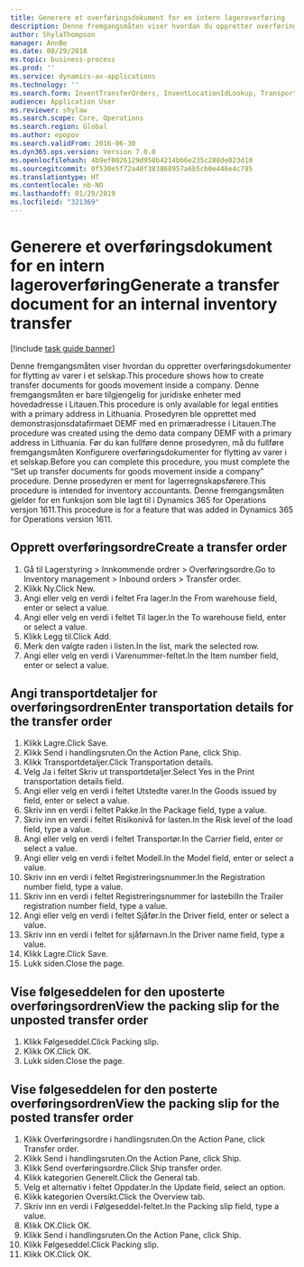 ```yaml
---
title: Generere et overføringsdokument for en intern lageroverføring
description: Denne fremgangsmåten viser hvordan du oppretter overføringsdokumenter for flytting av varer i et selskap.
author: ShylaThompson
manager: AnnBe
ms.date: 08/29/2018
ms.topic: business-process
ms.prod: ''
ms.service: dynamics-ax-applications
ms.technology: ''
ms.search.form: InventTransferOrders, InventLocationIdLookup, TransportationDocument, HcmWorkerLookUp, SrsReportViewerForm, InventTransferParmShip
audience: Application User
ms.reviewer: shylaw
ms.search.scope: Core, Operations
ms.search.region: Global
ms.author: epopov
ms.search.validFrom: 2016-06-30
ms.dyn365.ops.version: Version 7.0.0
ms.openlocfilehash: 4b9ef0026129d958b4214bb6e235c288de023d10
ms.sourcegitcommit: 0f530e5f72a40f383868957a6b5cb0e446e4c795
ms.translationtype: HT
ms.contentlocale: nb-NO
ms.lasthandoff: 01/29/2019
ms.locfileid: "321369"
---
```

# <a name="generate-a-transfer-document-for-an-internal-inventory-transfer"></a><span data-ttu-id="105a9-103">Generere et overføringsdokument for en intern lageroverføring</span><span class="sxs-lookup"><span data-stu-id="105a9-103">Generate a transfer document for an internal inventory transfer</span></span>

[!include [task guide banner](../../includes/task-guide-banner.md)]

<span data-ttu-id="105a9-104">Denne fremgangsmåten viser hvordan du oppretter overføringsdokumenter for flytting av varer i et selskap.</span><span class="sxs-lookup"><span data-stu-id="105a9-104">This procedure shows how to create transfer documents for goods movement inside a company.</span></span> <span data-ttu-id="105a9-105">Denne fremgangsmåten er bare tilgjengelig for juridiske enheter med hovedadresse i Litauen.</span><span class="sxs-lookup"><span data-stu-id="105a9-105">This procedure is only available for legal entities with a primary address in Lithuania.</span></span> <span data-ttu-id="105a9-106">Prosedyren ble opprettet med demonstrasjonsdatafirmaet DEMF med en primæradresse i Litauen.</span><span class="sxs-lookup"><span data-stu-id="105a9-106">The procedure was created using the demo data company DEMF with a primary address in Lithuania.</span></span> <span data-ttu-id="105a9-107">Før du kan fullføre denne prosedyren, må du fullføre fremgangsmåten Konfigurere overføringsdokumenter for flytting av varer i et selskap.</span><span class="sxs-lookup"><span data-stu-id="105a9-107">Before you can complete this procedure, you must complete the “Set up transfer documents for goods movement inside a company” procedure.</span></span> <span data-ttu-id="105a9-108">Denne prosedyren er ment for lagerregnskapsførere.</span><span class="sxs-lookup"><span data-stu-id="105a9-108">This procedure is intended for inventory accountants.</span></span> <span data-ttu-id="105a9-109">Denne fremgangsmåten gjelder for en funksjon som ble lagt til i Dynamics 365 for Operations versjon 1611.</span><span class="sxs-lookup"><span data-stu-id="105a9-109">This procedure is for a feature that was added in Dynamics 365 for Operations version 1611.</span></span>


## <a name="create-a-transfer-order"></a><span data-ttu-id="105a9-110">Opprett overføringsordre</span><span class="sxs-lookup"><span data-stu-id="105a9-110">Create a transfer order</span></span>
1. <span data-ttu-id="105a9-111">Gå til Lagerstyring > Innkommende ordrer > Overføringsordre.</span><span class="sxs-lookup"><span data-stu-id="105a9-111">Go to Inventory management > Inbound orders > Transfer order.</span></span>
2. <span data-ttu-id="105a9-112">Klikk Ny.</span><span class="sxs-lookup"><span data-stu-id="105a9-112">Click New.</span></span>
3. <span data-ttu-id="105a9-113">Angi eller velg en verdi i feltet Fra lager.</span><span class="sxs-lookup"><span data-stu-id="105a9-113">In the From warehouse field, enter or select a value.</span></span>
4. <span data-ttu-id="105a9-114">Angi eller velg en verdi i feltet Til lager.</span><span class="sxs-lookup"><span data-stu-id="105a9-114">In the To warehouse field, enter or select a value.</span></span>
5. <span data-ttu-id="105a9-115">Klikk Legg til.</span><span class="sxs-lookup"><span data-stu-id="105a9-115">Click Add.</span></span>
6. <span data-ttu-id="105a9-116">Merk den valgte raden i listen.</span><span class="sxs-lookup"><span data-stu-id="105a9-116">In the list, mark the selected row.</span></span>
7. <span data-ttu-id="105a9-117">Angi eller velg en verdi i Varenummer-feltet.</span><span class="sxs-lookup"><span data-stu-id="105a9-117">In the Item number field, enter or select a value.</span></span>

## <a name="enter-transportation-details-for-the-transfer-order"></a><span data-ttu-id="105a9-118">Angi transportdetaljer for overføringsordren</span><span class="sxs-lookup"><span data-stu-id="105a9-118">Enter transportation details for the transfer order</span></span>
1. <span data-ttu-id="105a9-119">Klikk Lagre.</span><span class="sxs-lookup"><span data-stu-id="105a9-119">Click Save.</span></span>
2. <span data-ttu-id="105a9-120">Klikk Send i handlingsruten.</span><span class="sxs-lookup"><span data-stu-id="105a9-120">On the Action Pane, click Ship.</span></span>
3. <span data-ttu-id="105a9-121">Klikk Transportdetaljer.</span><span class="sxs-lookup"><span data-stu-id="105a9-121">Click Transportation details.</span></span>
4. <span data-ttu-id="105a9-122">Velg Ja i feltet Skriv ut transportdetaljer.</span><span class="sxs-lookup"><span data-stu-id="105a9-122">Select Yes in the Print transportation details field.</span></span>
5. <span data-ttu-id="105a9-123">Angi eller velg en verdi i feltet Utstedte varer.</span><span class="sxs-lookup"><span data-stu-id="105a9-123">In the Goods issued by field, enter or select a value.</span></span>
6. <span data-ttu-id="105a9-124">Skriv inn en verdi i feltet Pakke.</span><span class="sxs-lookup"><span data-stu-id="105a9-124">In the Package field, type a value.</span></span>
7. <span data-ttu-id="105a9-125">Skriv inn en verdi i feltet Risikonivå for lasten.</span><span class="sxs-lookup"><span data-stu-id="105a9-125">In the Risk level of the load field, type a value.</span></span>
8. <span data-ttu-id="105a9-126">Angi eller velg en verdi i feltet Transportør.</span><span class="sxs-lookup"><span data-stu-id="105a9-126">In the Carrier field, enter or select a value.</span></span>
9. <span data-ttu-id="105a9-127">Angi eller velg en verdi i feltet Modell.</span><span class="sxs-lookup"><span data-stu-id="105a9-127">In the Model field, enter or select a value.</span></span>
10. <span data-ttu-id="105a9-128">Skriv inn en verdi i feltet Registreringsnummer.</span><span class="sxs-lookup"><span data-stu-id="105a9-128">In the Registration number field, type a value.</span></span>
11. <span data-ttu-id="105a9-129">Skriv inn en verdi i feltet Registreringsnummer for lastebil</span><span class="sxs-lookup"><span data-stu-id="105a9-129">In the Trailer registration number field, type a value.</span></span>
12. <span data-ttu-id="105a9-130">Angi eller velg en verdi i feltet Sjåfør.</span><span class="sxs-lookup"><span data-stu-id="105a9-130">In the Driver field, enter or select a value.</span></span>
13. <span data-ttu-id="105a9-131">Skriv inn en verdi i feltet for sjåførnavn.</span><span class="sxs-lookup"><span data-stu-id="105a9-131">In the Driver name field, type a value.</span></span>
14. <span data-ttu-id="105a9-132">Klikk Lagre.</span><span class="sxs-lookup"><span data-stu-id="105a9-132">Click Save.</span></span>
15. <span data-ttu-id="105a9-133">Lukk siden.</span><span class="sxs-lookup"><span data-stu-id="105a9-133">Close the page.</span></span>

## <a name="view-the-packing-slip-for-the-unposted-transfer-order"></a><span data-ttu-id="105a9-134">Vise følgeseddelen for den uposterte overføringsordren</span><span class="sxs-lookup"><span data-stu-id="105a9-134">View the packing slip for the unposted transfer order</span></span>
1. <span data-ttu-id="105a9-135">Klikk Følgeseddel.</span><span class="sxs-lookup"><span data-stu-id="105a9-135">Click Packing slip.</span></span>
2. <span data-ttu-id="105a9-136">Klikk OK.</span><span class="sxs-lookup"><span data-stu-id="105a9-136">Click OK.</span></span>
3. <span data-ttu-id="105a9-137">Lukk siden.</span><span class="sxs-lookup"><span data-stu-id="105a9-137">Close the page.</span></span>

## <a name="view-the-packing-slip-for-the-posted-transfer-order"></a><span data-ttu-id="105a9-138">Vise følgeseddelen for den posterte overføringsordren</span><span class="sxs-lookup"><span data-stu-id="105a9-138">View the packing slip for the posted transfer order</span></span>
1. <span data-ttu-id="105a9-139">Klikk Overføringsordre i handlingsruten.</span><span class="sxs-lookup"><span data-stu-id="105a9-139">On the Action Pane, click Transfer order.</span></span>
2. <span data-ttu-id="105a9-140">Klikk Send i handlingsruten.</span><span class="sxs-lookup"><span data-stu-id="105a9-140">On the Action Pane, click Ship.</span></span>
3. <span data-ttu-id="105a9-141">Klikk Send overføringsordre.</span><span class="sxs-lookup"><span data-stu-id="105a9-141">Click Ship transfer order.</span></span>
4. <span data-ttu-id="105a9-142">Klikk kategorien Generelt.</span><span class="sxs-lookup"><span data-stu-id="105a9-142">Click the General tab.</span></span>
5. <span data-ttu-id="105a9-143">Velg et alternativ i feltet Oppdater.</span><span class="sxs-lookup"><span data-stu-id="105a9-143">In the Update field, select an option.</span></span>
6. <span data-ttu-id="105a9-144">Klikk kategorien Oversikt.</span><span class="sxs-lookup"><span data-stu-id="105a9-144">Click the Overview tab.</span></span>
7. <span data-ttu-id="105a9-145">Skriv inn en verdi i Følgeseddel-feltet.</span><span class="sxs-lookup"><span data-stu-id="105a9-145">In the Packing slip field, type a value.</span></span>
8. <span data-ttu-id="105a9-146">Klikk OK.</span><span class="sxs-lookup"><span data-stu-id="105a9-146">Click OK.</span></span>
9. <span data-ttu-id="105a9-147">Klikk Send i handlingsruten.</span><span class="sxs-lookup"><span data-stu-id="105a9-147">On the Action Pane, click Ship.</span></span>
10. <span data-ttu-id="105a9-148">Klikk Følgeseddel.</span><span class="sxs-lookup"><span data-stu-id="105a9-148">Click Packing slip.</span></span>
11. <span data-ttu-id="105a9-149">Klikk OK.</span><span class="sxs-lookup"><span data-stu-id="105a9-149">Click OK.</span></span>

